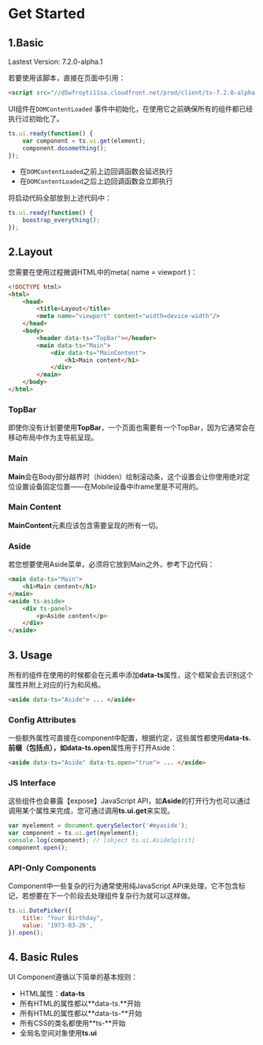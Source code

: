 # Get Started

## 1.Basic

Lastest Version: 7.2.0-alpha.1

若要使用该脚本，直接在页面中引用：

```html
<script src="//d5wfroyti11sa.cloudfront.net/prod/client/ts-7.2.0-alpha.1.min.js"></script>
```

UI组件在`DOMContentLoaded` 事件中初始化，在使用它之前确保所有的组件都已经执行过初始化了。

```js
ts.ui.ready(function() {
    var component = ts.ui.get(element);
    component.dosomething();
});
```

* 在`DOMContentLoaded`之前上边回调函数会延迟执行
* 在`DOMContentLoaded`之后上边回调函数会立即执行

将启动代码全部放到上述代码中：

```js
ts.ui.ready(function() {
    boostrap_everything();
});
```

## 2.Layout

您需要在使用过程微调HTML中的meta\( name = viewport \)：

```html
<!DOCTYPE html>
<html>
    <head>
        <title>Layout</title>
        <meta name="viewport" content="width=device-width"/>
    </head>
    <body>
        <header data-ts="TopBar"></header>
        <main data-ts="Main">
            <div data-ts="MainContent">
                <h1>Main content</h1>
            </div>
        </main>
    </body>
</html>
```

### TopBar

即使你没有计划要使用**TopBar**，一个页面也需要有一个TopBar，因为它通常会在移动布局中作为主导航呈现。

### Main

**Main**会在Body部分越界时（hidden）绘制滚动条，这个设置会让你使用绝对定位设置设备固定位置——在Mobile设备中iframe里是不可用的。

### Main Content

**MainContent**元素应该包含需要呈现的所有一切。

### Aside

若您想要使用Aside菜单，必须将它放到Main之外，参考下边代码：

```html
<main data-ts="Main">
    <h1>Main content</h1>
</main>
<aside ts-aside>
    <div ts-panel>
        <p>Aside content</p>
    </div>
</aside>
```

## 3. Usage

所有的组件在使用的时候都会在元素中添加**data-ts**属性，这个框架会去识别这个属性并附上对应的行为和风格。

```html
<aside data-ts="Aside"> ... </aside>
```

### Config Attributes

一些额外属性可直接在component中配置，根据约定，这些属性都使用**data-ts.**前缀（包括点），如**data-ts.open**属性用于打开Aside：

```html
<aside data-ts="Aside" data-ts.open="true"> ... </aside>
```

### JS Interface

这些组件也会暴露【expose】JavaScript API，如**Aside**的打开行为也可以通过调用某个属性来完成，您可通过调用**ts.ui.get**来实现。

```js
var myelement = document.querySelector('#myaside');
var component = ts.ui.get(myelement);
console.log(component); // [object ts.ui.AsideSpirit]
component.open();
```

### API-Only Components

Component中一些复杂的行为通常使用纯JavaScript API来处理，它不包含标记，若想要在下一个阶段去处理组件复杂行为就可以这样做。

```js
ts.ui.DatePicker({
    title: "Your Birthday",
    value: '1973-03-26',
}).open();
```

## 4. Basic Rules

UI Component遵循以下简单的基本规则：

* HTML属性：**data-ts**
* 所有HTML的属性都以**data-ts.**开始
* 所有HTML的属性都以**data-ts-**开始
* 所有CSS的类名都使用**ts-**开始
* 全局名空间对象使用**ts.ui**



